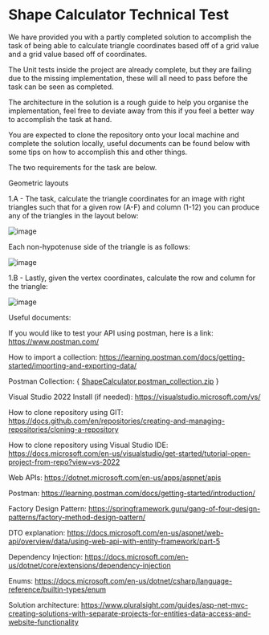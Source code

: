 # Shape Calculator Technical Test

We have provided you with a partly completed solution to accomplish the task of being able to calculate triangle coordinates based off of a grid value and a grid value based off of coordinates.

The Unit tests inside the project are already complete, but they are failing due to the missing implementation, these will all need to pass before the task can be seen as completed.

The architecture in the solution is a rough guide to help you organise the implementation, feel free to deviate away from this if you feel a better way to accomplish the task at hand.

You are expected to clone the repository onto your local machine and complete the solution locally, useful documents can be found below with some tips on how to accomplish this and other things.

The two requirements for the task are below.

Geometric layouts

1.A - The task, calculate the triangle coordinates for an image with right triangles such that for a given
row (A-F) and column (1-12) you can produce any of the triangles in the layout below:

![image](https://user-images.githubusercontent.com/44114915/155368141-c1f180b9-03db-40f7-a174-5923888c72a4.png)

Each non-hypotenuse side of the triangle is as follows:

![image](https://user-images.githubusercontent.com/44114915/155368190-a23227c9-77e6-4067-b90d-7fe74677cb2d.png)


1.B - Lastly, given the vertex coordinates, calculate the row and column for the triangle:

![image](https://user-images.githubusercontent.com/44114915/155368224-df9e3ec6-0e2b-400d-871d-59351755e19d.png)


Useful documents:

If you would like to test your API using postman, here is a link: https://www.postman.com/

How to import a collection: https://learning.postman.com/docs/getting-started/importing-and-exporting-data/

Postman Collection: 
{ [ShapeCalculator.postman_collection.zip](https://github.com/IvantiRecruiting/TechnicalTest/files/8803763/ShapeCalculator.postman_collection.zip) }

Visual Studio 2022 Install (if needed): https://visualstudio.microsoft.com/vs/

How to clone repository using GIT: https://docs.github.com/en/repositories/creating-and-managing-repositories/cloning-a-repository

How to clone repository using Visual Studio IDE: https://docs.microsoft.com/en-us/visualstudio/get-started/tutorial-open-project-from-repo?view=vs-2022

Web APIs: https://dotnet.microsoft.com/en-us/apps/aspnet/apis

Postman: https://learning.postman.com/docs/getting-started/introduction/

Factory Design Pattern: https://springframework.guru/gang-of-four-design-patterns/factory-method-design-pattern/

DTO explanation: https://docs.microsoft.com/en-us/aspnet/web-api/overview/data/using-web-api-with-entity-framework/part-5

Dependency Injection: https://docs.microsoft.com/en-us/dotnet/core/extensions/dependency-injection

Enums: https://docs.microsoft.com/en-us/dotnet/csharp/language-reference/builtin-types/enum

Solution architecture: https://www.pluralsight.com/guides/asp-net-mvc-creating-solutions-with-separate-projects-for-entities-data-access-and-website-functionality
